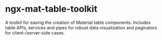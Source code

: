 # ngx-mat-table-toolkit
A toolkit for easing the creation of Material table components. Includes table APIs, services and pipes for robust data visualization and paginators for client-/server-side cases.
